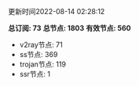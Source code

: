 更新时间2022-08-14 02:28:12

**总订阅: 73**
**总节点: 1803**
**有效节点: 560**
- v2ray节点: 71
- ss节点: 369
- trojan节点: 119
- ssr节点: 1
